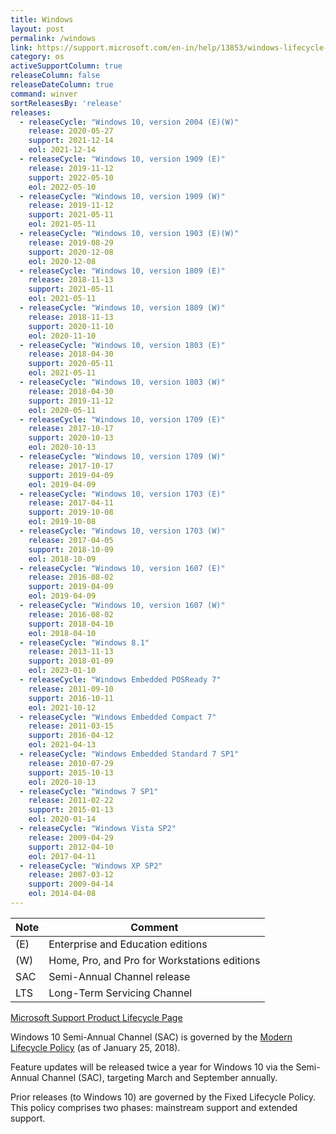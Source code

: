 ```yaml
---
title: Windows
layout: post
permalink: /windows
link: https://support.microsoft.com/en-in/help/13853/windows-lifecycle-fact-sheet
category: os
activeSupportColumn: true
releaseColumn: false
releaseDateColumn: true
command: winver
sortReleasesBy: 'release'
releases:
  - releaseCycle: "Windows 10, version 2004 (E)(W)"
    release: 2020-05-27
    support: 2021-12-14
    eol: 2021-12-14
  - releaseCycle: "Windows 10, version 1909 (E)"
    release: 2019-11-12
    support: 2022-05-10
    eol: 2022-05-10
  - releaseCycle: "Windows 10, version 1909 (W)"
    release: 2019-11-12
    support: 2021-05-11
    eol: 2021-05-11
  - releaseCycle: "Windows 10, version 1903 (E)(W)"
    release: 2019-08-29
    support: 2020-12-08
    eol: 2020-12-08
  - releaseCycle: "Windows 10, version 1809 (E)"
    release: 2018-11-13
    support: 2021-05-11
    eol: 2021-05-11
  - releaseCycle: "Windows 10, version 1809 (W)"
    release: 2018-11-13
    support: 2020-11-10
    eol: 2020-11-10
  - releaseCycle: "Windows 10, version 1803 (E)"
    release: 2018-04-30
    support: 2020-05-11
    eol: 2021-05-11
  - releaseCycle: "Windows 10, version 1803 (W)"
    release: 2018-04-30
    support: 2019-11-12
    eol: 2020-05-11
  - releaseCycle: "Windows 10, version 1709 (E)"
    release: 2017-10-17
    support: 2020-10-13
    eol: 2020-10-13
  - releaseCycle: "Windows 10, version 1709 (W)"
    release: 2017-10-17
    support: 2019-04-09
    eol: 2019-04-09
  - releaseCycle: "Windows 10, version 1703 (E)"
    release: 2017-04-11
    support: 2019-10-08
    eol: 2019-10-08
  - releaseCycle: "Windows 10, version 1703 (W)"
    release: 2017-04-05
    support: 2018-10-09
    eol: 2018-10-09
  - releaseCycle: "Windows 10, version 1607 (E)"
    release: 2016-08-02
    support: 2019-04-09
    eol: 2019-04-09
  - releaseCycle: "Windows 10, version 1607 (W)"
    release: 2016-08-02
    support: 2018-04-10
    eol: 2018-04-10
  - releaseCycle: "Windows 8.1"
    release: 2013-11-13
    support: 2018-01-09
    eol: 2023-01-10
  - releaseCycle: "Windows Embedded POSReady 7"
    release: 2011-09-10
    support: 2016-10-11
    eol: 2021-10-12
  - releaseCycle: "Windows Embedded Compact 7"
    release: 2011-03-15
    support: 2016-04-12
    eol: 2021-04-13
  - releaseCycle: "Windows Embedded Standard 7 SP1"
    release: 2010-07-29
    support: 2015-10-13
    eol: 2020-10-13
  - releaseCycle: "Windows 7 SP1"
    release: 2011-02-22
    support: 2015-01-13
    eol: 2020-01-14
  - releaseCycle: "Windows Vista SP2"
    release: 2009-04-29
    support: 2012-04-10
    eol: 2017-04-11
  - releaseCycle: "Windows XP SP2"
    release: 2007-03-12
    support: 2009-04-14
    eol: 2014-04-08
---
```


| Note | Comment                                      |
| ---- | -------------------------------------------- |
| (E)  | Enterprise and Education editions            |
| (W)  | Home, Pro, and Pro for Workstations editions |
| SAC  | Semi-Annual Channel release                  |
| LTS  | Long-Term Servicing Channel                  |

[Microsoft Support Product Lifecycle Page](https://support.microsoft.com/en-us/lifecycle/search?alpha=Windows)

Windows 10 Semi-Annual Channel (SAC) is governed by the [Modern Lifecycle Policy][mlp] (as of January 25, 2018).

Feature updates will be released twice a year for Windows 10 via the Semi-Annual Channel (SAC), targeting March and September annually.

Prior releases (to Windows 10) are governed by the Fixed Lifecycle Policy. This policy comprises two phases: mainstream support and extended support.

[mlp]: http://go.microsoft.com/fwlink/p/?LinkId=722733
